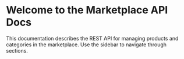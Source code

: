 # Welcome to the Marketplace API Docs

This documentation describes the REST API for managing products and categories in the marketplace.
Use the sidebar to navigate through sections.